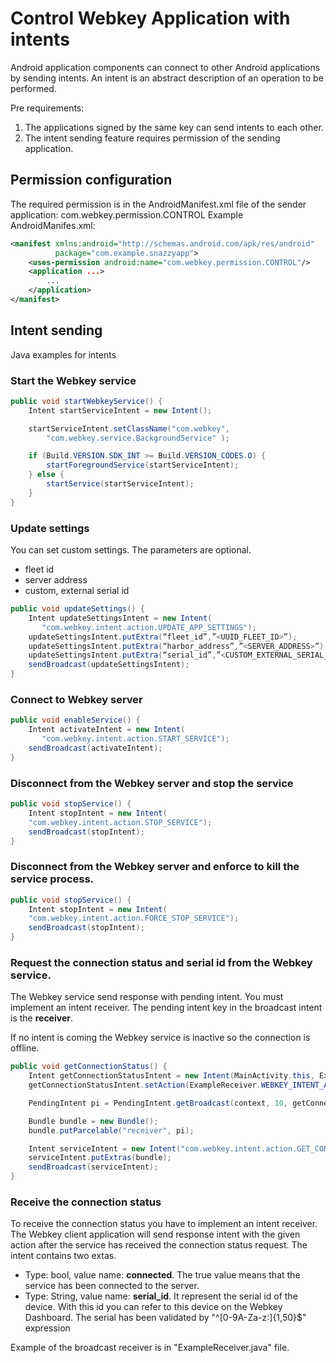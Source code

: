 # Control Webkey Application with intents
Android application components can connect to other Android applications by sending intents. An intent is an abstract description of an operation to be performed.

Pre requirements:
1. The applications signed by the same key can send intents to each other.
2. The intent sending feature requires permission of the sending application.

## Permission configuration
The required permission is in the AndroidManifest.xml file of the sender application: com.webkey.permission.CONTROL
Example AndroidManifes.xml:
```xml
<manifest xmlns:android="http://schemas.android.com/apk/res/android"
          package="com.example.snazzyapp">
    <uses-permission android:name="com.webkey.permission.CONTROL"/>
    <application ...>
        ...
    </application>
</manifest>
```
## Intent sending
Java examples for intents
### Start the Webkey service
```java
public void startWebkeyService() {
    Intent startServiceIntent = new Intent();

    startServiceIntent.setClassName("com.webkey",
        "com.webkey.service.BackgroundService" );

    if (Build.VERSION.SDK_INT >= Build.VERSION_CODES.O) {
        startForegroundService(startServiceIntent);
    } else {
        startService(startServiceIntent);
    }
}
```

### Update settings
You can set custom settings. The parameters are optional.
- fleet id
- server address
- custom, external serial id
```java
public void updateSettings() {
    Intent updateSettingsIntent = new Intent(
       "com.webkey.intent.action.UPDATE_APP_SETTINGS");
    updateSettingsIntent.putExtra(“fleet_id”,”<UUID_FLEET_ID>”);
    updateSettingsIntent.putExtra(“harbor_address”,”<SERVER_ADDRESS>”);
    updateSettingsIntent.putExtra(“serial_id”,”<CUSTOM_EXTERNAL_SERIAL_ID>”);
    sendBroadcast(updateSettingsIntent);
}
```

### Connect to Webkey server
```java
public void enableService() {
    Intent activateIntent = new Intent(
       "com.webkey.intent.action.START_SERVICE");
    sendBroadcast(activateIntent);
}
```

### Disconnect from the Webkey server and stop the service
```java
public void stopService() {
    Intent stopIntent = new Intent(
	"com.webkey.intent.action.STOP_SERVICE");
    sendBroadcast(stopIntent);
}
```

### Disconnect from the Webkey server and enforce to kill the service process.
```java
public void stopService() {
    Intent stopIntent = new Intent(
	"com.webkey.intent.action.FORCE_STOP_SERVICE");
    sendBroadcast(stopIntent);
}
```

### Request the connection status and serial id from the Webkey service.
The Webkey service send response with pending intent. You must implement an intent receiver.
The pending intent key in the broadcast intent is the **receiver**.

If no intent is coming the Webkey service is inactive so the connection is offline.
```java
public void getConnectionStatus() {
    Intent getConnectionStatusIntent = new Intent(MainActivity.this, ExampleReceiver.class);
    getConnectionStatusIntent.setAction(ExampleReceiver.WEBKEY_INTENT_ACTION_CONNECTION_STATUS);

    PendingIntent pi = PendingIntent.getBroadcast(context, 10, getConnectionStatusIntent, 0);

    Bundle bundle = new Bundle();
    bundle.putParcelable("receiver", pi);

    Intent serviceIntent = new Intent("com.webkey.intent.action.GET_CONNECTION_STATUS");
    serviceIntent.putExtras(bundle);
    sendBroadcast(serviceIntent);
}
```

### Receive the connection status
To receive the connection status you have to implement an intent receiver. The Webkey client
application will send response intent with the given action  after the service has received the
connection status request. The intent contains two extas.
- Type: bool, value name: **connected**. The true value means that the service has been connected to the server.
- Type: String, value name: **serial_id**. It represent the serial id of the device. With this id 
you can refer to this device on the Webkey Dashboard. The serial has been validated by "^[0-9A-Za-z:]{1,50}$" expression

Example of the broadcast receiver is in "ExampleReceiver.java" file.
